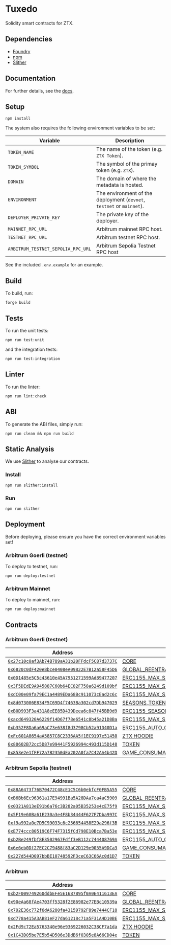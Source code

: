 # Tuxedo

Solidity smart contracts for ZTX.

## Dependencies

- [Foundry](https://github.com/foundry-rs/foundry)
- [npm](https://docs.npmjs.com/getting-started)
- [Slither](https://github.com/crytic/slither)

## Documentation

For further details, see the [docs](./doc/contracts).

## Setup

```console
npm install
```

The system also requires the following environment variables to be set:

| Variable               | Description                                                           |
|------------------------|-----------------------------------------------------------------------|
| `TOKEN_NAME`           | The name of the token (e.g. `ZTX Token`).                             |
| `TOKEN_SYMBOL`         | The symbol of the primay token (e.g. `ZTX`).                          |
| `DOMAIN`               | The domain of where the metadata is hosted.                           |
| `ENVIRONMENT`          | The environment of the deployment (`devnet`, `testnet` or `mainnet`). |
| `DEPLOYER_PRIVATE_KEY` | The private key of the deployer.                                      |
| `MAINNET_RPC_URL`      | Arbitrum mainnet RPC host.                                            |
| `TESTNET_RPC_URL`      | Arbitrum testnet RPC host.                                            |
| `ARBITRUM_TESTNET_SEPOLIA_RPC_URL` | Arbitrum Sepolia Testnet RPC host                         |

See the included `.env.example` for an example.

## Build

To build, run:

```console
forge build
```

## Tests

To run the unit tests:

```console
npm run test:unit
```

and the integration tests:

```console
npm run test:integration
```

## Linter

To run the linter:

```console
npm run lint:check
```

## ABI

To generate the ABI files, simply run:

```console
npm run clean && npm run build
```

## Static Analysis

We use [Slither](https://github.com/crytic/slither) to analyse our contracts.

### Install

```console
npm run slither:install
```

### Run

```console
npm run slither
```

## Deployment

Before deploying, please ensure you have the correct environment variables set!

### Arbitrum Goerli (testnet)

To deploy to testnet, run:

```console
npm run deploy:testnet
```

### Arbitrum Mainnet

To deploy to mainnet, run:

```console
npm run deploy:mainnet
```

## Contracts

### Arbitrum Goerli (testnet)

| Address                                                                                                                       | Contract                                                                           | ABI                                                                                           |
|-------------------------------------------------------------------------------------------------------------------------------|------------------------------------------------------------------------------------|-----------------------------------------------------------------------------------------------|
| [`0x27c10c0af3Ab74B789aA31b20FFdcF5C87d3737C`](https://goerli.arbiscan.io/address/0x27c10c0af3Ab74B789aA31b20FFdcF5C87d3737C) | [CORE](./src/core/Core.sol)                                                        | [Core.abi.json](./dist/v1.0.0-rc.2/abi/Core.abi.json)                                         |
| [`0x6820c0dF420e8bce0408eA09822E7B12a58F45D6`](https://goerli.arbiscan.io/address/0x6820c0dF420e8bce0408eA09822E7B12a58F45D6) | [GLOBAL_REENTRANCY_LOCK](./src/core/GlobalReentrancyLock.sol)                      | [GlobalReentrancyLock.abi.json](./dist/v1.0.0-rc.2/abi/GlobalReentrancyLock.abi.json)         |
| [`0x0D1485e5C5c43610e45A7951271599Ad89477207`](https://goerli.arbiscan.io/address/0x0D1485e5C5c43610e45A7951271599Ad89477207) | [ERC1155_MAX_SUPPLY_MINTABLE_WEARABLES](./src/nfts/ERC1155MaxSupplyMintable.sol)   | [ERC1155MaxSupplyMintable.abi.json](./dist/v1.0.0-rc.2/abi/ERC1155MaxSupplyMintable.abi.json) |
| [`0x3F5DEdE9A945887C60b64EC82F758a6249d109bf`](https://goerli.arbiscan.io/address/0x3F5DEdE9A945887C60b64EC82F758a6249d109bf) | [ERC1155_MAX_SUPPLY_MINTABLE_CONSUMABLES](./src/nfts/ERC1155MaxSupplyMintable.sol) | [ERC1155MaxSupplyMintable.abi.json](./dist/v1.0.0-rc.2/abi/ERC1155MaxSupplyMintable.abi.json) |
| [`0xdC00e09fa79EC1a4489EDa68Bc911073cEad2c6c`](https://goerli.arbiscan.io/address/0xdC00e09fa79EC1a4489EDa68Bc911073cEad2c6c) | [ERC1155_MAX_SUPPLY_MINTABLE_PLACEABLES](./src/nfts/ERC1155MaxSupplyMintable.sol)  | [ERC1155MaxSupplyMintable.abi.json](./dist/v1.0.0-rc.2/abi/ERC1155MaxSupplyMintable.abi.json) |
| [`0x8d073006E834F5C69D4f7463Ba302cd7Db947029`](https://goerli.arbiscan.io/address/0x8d073006E834F5C69D4f7463Ba302cd7Db947029) | [SEASONS_TOKEN_ID_REGISTRY](./src/nfts/seasons/SeasonsTokenIdRegistry.sol)         | [SeasonsTokenIdRegistry.abi.json](./dist/v1.0.0-rc.2/abi/SeasonsTokenIdRegistry.abi.json)     |
| [`0xB0D993F3a431A8eEE85D439Deea6c847f45BB9d9`](https://goerli.arbiscan.io/address/0xB0D993F3a431A8eEE85D439Deea6c847f45BB9d9) | [ERC1155_SEASON_ONE](./src/nfts/seasons/ERC1155SeasonOne.sol)                      | [ERC1155SeasonOne.abi.json](./dist/v1.0.0-rc.2/abi/ERC1155SeasonOne.abi.json)                 |
| [`0xacd649320A6229f14D67f78e6541c8b45a21D8Ba`](https://goerli.arbiscan.io/address/0xacd649320A6229f14D67f78e6541c8b45a21D8Ba) | [ERC1155_MAX_SUPPLY_ADMIN_MINTER](./src/nfts/ERC1155AdminMinter.sol)               | [ERC1155AdminMinter.abi.json](./dist/v1.0.0-rc.2/abi/ERC1155AdminMinter.abi.json)             |
| [`0xb352F8Da6a69aC73e638f8d3798Cb52a91D40D1a`](https://goerli.arbiscan.io/address/0xb352F8Da6a69aC73e638f8d3798Cb52a91D40D1a) | [ERC1155_AUTO_GRAPH_MINTER](./src/nfts/ERC1155AutoGraphMinter.sol)                 | [ERC1155AutoGraphMinter.abi.json](./dist/v1.0.0-rc.2/abi/ERC1155AutoGraphMinter.abi.json)     |
| [`0xFc601A8654aA5857C8C2336AA5f1EC9197e51450`](https://goerli.arbiscan.io/address/0xFc601A8654aA5857C8C2336AA5f1EC9197e51450) | [ZTX HOODIE](./src/nfts/ERC721ZepetoUA.sol)                                        | [ERC721ZepetoUA.abi.json](./dist/v1.0.0-rc.2/abi/ERC721ZepetoUA.abi.json)                     |
| [`0x80602B72cc5D87e99441F5926994c493d115D148`](https://goerli.arbiscan.io/address/0x80602B72cc5D87e99441F5926994c493d115D148) | [TOKEN](./src/token/Token.sol)                                                     | [Token.abi.json](./dist/v1.0.0-rc.2/abi/Token.abi.json)                                       |
| [`0x853e2e1fFF72a7B2350dEa202A0fa7C42AA4b42D`](https://goerli.arbiscan.io/address/0x853e2e1fFF72a7B2350dEa202A0fa7C42AA4b42D) | [GAME_CONSUMABLE](./src/game/GameConsumer.sol)                                     | [GameConsumer.abi.json](./dist/v1.0.0-rc.2/abi/GameConsumer.abi.json)                         |

### Arbitrum Sepolia (testnet)

| Address                                                                                                                                 | Contract                                                                           | ABI                                                                                           |
|-----------------------------------------------------------------------------------------------------------------------------------------|------------------------------------------------------------------------------------|-----------------------------------------------------------------------------------------------|
| [`0x88A6473f76B70472C48cE1C5C6b0ebfcF0FB5A55`](https://sepolia-explorer.arbitrum.io/address/0x88A6473f76B70472C48cE1C5C6b0ebfcF0FB5A55) | [CORE](./src/core/Core.sol)                                                        | [Core.abi.json](./dist/v1.0.2-rc.1/abi/Core.abi.json)                                         |
| [`0xB6Bb6Ec96361a17E94991Ba5A28DAa7ca4aC5909`](https://sepolia-explorer.arbitrum.io/address/0xB6Bb6Ec96361a17E94991Ba5A28DAa7ca4aC5909) | [GLOBAL_REENTRANCY_LOCK](./src/utils/GlobalReentrancyLock.sol)                     | [GlobalReentrancyLock.abi.json](./dist/v1.0.2-rc.1/abi/GlobalReentrancyLock.abi.json)         |
| [`0x0321A813eE91b6a76c3B282a05B35253e4cE75f9`](https://sepolia-explorer.arbitrum.io/address/0x0321A813eE91b6a76c3B282a05B35253e4cE75f9) | [ERC1155_MAX_SUPPLY_MINTABLE_WEARABLES](./src/nfts/ERC1155MaxSupplyMintable.sol)   | [ERC1155MaxSupplyMintable.abi.json](./dist/v1.0.2-rc.1/abi/ERC1155MaxSupplyMintable.abi.json) |
| [`0x5F19e60Ba61E230a3e4F8b34444F627F7Dba997C`](https://sepolia-explorer.arbitrum.io/address/0x5F19e60Ba61E230a3e4F8b34444F627F7Dba997C) | [ERC1155_MAX_SUPPLY_MINTABLE_CONSUMABLES](./src/nfts/ERC1155MaxSupplyMintable.sol) | [ERC1155MaxSupplyMintable.abi.json](./dist/v1.0.2-rc.1/abi/ERC1155MaxSupplyMintable.abi.json) |
| [`0xf9a992a0e7D5C99033c6c256654458E29a296f3B`](https://sepolia-explorer.arbitrum.io/address/0xf9a992a0e7D5C99033c6c256654458E29a296f3B) | [ERC1155_MAX_SUPPLY_MINTABLE_PLACEABLES](./src/nfts/ERC1155MaxSupplyMintable.sol)  | [ERC1155MaxSupplyMintable.abi.json](./dist/v1.0.2-rc.1/abi/ERC1155MaxSupplyMintable.abi.json) |
| [`0xE774ccc80519C6F74F7315fCd798E10Bca7Ba53e`](https://sepolia-explorer.arbitrum.io/address/0xE774ccc80519C6F74F7315fCd798E10Bca7Ba53e) | [ERC1155_MAX_SUPPLY_ADMIN_MINTABLE](./src/nfts/ERC1155AdminMinter.sol)             | [ERC1155AdminMinter.abi.json](./dist/v1.0.2-rc.1/abi/ERC1155AdminMinter.abi.json)             |
| [`0xb2Be249fbf8E3502967Fdff3eB112c744408769A`](https://sepolia-explorer.arbitrum.io/address/0xb2Be249fbf8E3502967Fdff3eB112c744408769A) | [ERC1155_AUTO_GRAPH_MINTER](./src/nfts/ERC1155AutoGraphMinter.sol)                 | [ERC1155AutoGraphMinter.abi.json](./dist/v1.0.2-rc.1/abi/ERC1155AutoGraphMinter.abi.json)     |
| [`0x6e6eb0Df27EC2C79488f83aC2D129e9055A9DCa3`](https://sepolia-explorer.arbitrum.io/address/0x6e6eb0Df27EC2C79488f83aC2D129e9055A9DCa3) | [GAME_CONSUMABLE](./src/game/GameConsumer.sol)                                     | [GameConsumer.abi.json](./dist/v1.0.2-rc.1/abi/GameConsumer.abi.json)                         |
| [`0x227d544D097bbBE10748592F3ceC63C66Ac0d1D7`](https://sepolia-explorer.arbitrum.io/address/0x227d544D097bbBE10748592F3ceC63C66Ac0d1D7) | [TOKEN](./src/token/Token.sol)                                                     | [Token.abi.json](./dist/v1.0.2-rc.1/abi/Token.abi.json)                                       |

### Arbitrum

| Address                                                                                                                | Contract                                                                         | ABI                                                                                      |
|------------------------------------------------------------------------------------------------------------------------|----------------------------------------------------------------------------------|------------------------------------------------------------------------------------------|
| [`0xb2F009749260ddbEFe5E1687895f0A0E411613EA`](https://arbiscan.io/address/0xb2F009749260ddbEFe5E1687895f0A0E411613EA) | [CORE](./src/core/Core.sol)                                                      | [Core.abi.json](./dist/v1.0.1/abi/Core.abi.json)                                         |
| [`0x90eAa68fAe4703ff5328f2E86982e77EBc10539a`](https://arbiscan.io/address/0x90eAa68fAe4703ff5328f2E86982e77EBc10539a) | [GLOBAL_REENTRANCY_LOCK](./src/utils/GlobalReentrancyLock.sol)                   | [GlobalReentrancyLock.abi.json](./dist/v1.0.1/abi/GlobalReentrancyLock.abi.json)         |
| [`0x792E36c772f6dA6280fa43159792F89e7444CF18`](https://arbiscan.io/address/0x792E36c772f6dA6280fa43159792F89e7444CF18) | [ERC1155_MAX_SUPPLY_MINTABLE_WEARABLES](./src/nfts/ERC1155MaxSupplyMintable.sol) | [ERC1155MaxSupplyMintable.abi.json](./dist/v1.0.1/abi/ERC1155MaxSupplyMintable.abi.json) |
| [`0xd778a415A3AB81eF27da61218c71a5F31A4D10BE`](https://arbiscan.io/address/0xd778a415A3AB81eF27da61218c71a5F31A4D10BE) | [ERC1155_MAX_SUPPLY_ADMIN_MINTABLE](./src/nfts/ERC1155AdminMinter.sol)           | [ERC1155AdminMinter.abi.json](./dist/v1.0.1/abi/ERC1155AdminMinter.abi.json)             |
| [`0x2Fd9c72Ea5763340e96e9369226032C38CF7a1da`](https://arbiscan.io/address/0x2Fd9c72Ea5763340e96e9369226032C38CF7a1da) | [ZTX HOODIE](./src/nfts/ERC721ZepetoUA.sol)                                      | [ERC721ZepetoUA.abi.json](./dist/v1.0.1/abi/ERC721ZepetoUA.abi.json)                     |
| [`0x1C43D05be7E5b54D506e3DdB6f0305e8A66CD04e`](https://arbiscan.io/address/0x1C43D05be7E5b54D506e3DdB6f0305e8A66CD04e) | [TOKEN](./src/token/Token.sol)                                                   | [Token.abi.json](./dist/v1.0.1/abi/Token.abi.json)                                       |
